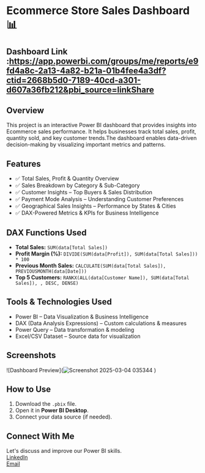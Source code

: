 # Ecommerce Store Sales Dashboard 📊

## Dashboard Link :https://app.powerbi.com/groups/me/reports/e9fd4a8c-2a13-4a82-b21a-01b4fee4a3df?ctid=2668b5d0-7189-40cd-a301-d607a36fb212&pbi_source=linkShare

## Overview  
This project is an interactive Power BI dashboard that provides insights into Ecommerce sales performance. It helps businesses track total sales, profit, quantity sold, and key customer trends.The dashboard enables data-driven decision-making by visualizing important metrics and patterns.
## Features  
- ✅ Total Sales, Profit & Quantity Overview
- ✅ Sales Breakdown by Category & Sub-Category
- ✅ Customer Insights – Top Buyers & Sales Distribution
- ✅ Payment Mode Analysis – Understanding Customer Preferences
- ✅ Geographical Sales Insights – Performance by States & Cities
- ✅ DAX-Powered Metrics & KPIs for Business Intelligence

## DAX Functions Used  
- **Total Sales:** `SUM(data[Total Sales])`  
- **Profit Margin (%):** `DIVIDE(SUM(data[Profit]), SUM(data[Total Sales])) * 100`  
- **Previous Month Sales:** `CALCULATE(SUM(data[Total Sales]), PREVIOUSMONTH(data[Date]))`  
- **Top 5 Customers:** `RANKX(ALL(data[Customer Name]), SUM(data[Total Sales]), , DESC, DENSE)`

## Tools & Technologies Used
- Power BI – Data Visualization & Business Intelligence
- DAX (Data Analysis Expressions) – Custom calculations & measures
- Power Query – Data transformation & modeling
- Excel/CSV Dataset – Source data for visualization


## Screenshots  
![Dashboard Preview](![Screenshot 2025-03-04 035344](https://github.com/user-attachments/assets/cce41cfa-2d28-4f44-919c-12b72caaad3d)
) 

## How to Use  
1. Download the `.pbix` file.  
2. Open it in **Power BI Desktop**.  
3. Connect your data source (if needed).  

## Connect With Me  
Let's discuss and improve our Power BI skills.  
[LinkedIn](https://www.linkedin.com/in/sahanur-asif-sizan)  
[Email](sasifsizan2408@gmail.com)

